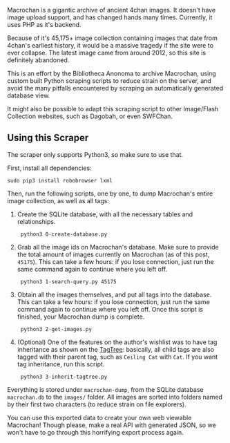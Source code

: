Macrochan is a gigantic archive of ancient 4chan images. It doesn't have image upload support, and has changed hands many times. Currently, it uses PHP as it's backend.

Because of it's 45,175+ image collection containing images that date from 4chan's earliest history, it would be a massive tragedy if the site were to ever collapse. The latest image came from around 2012, so this site is definitely abandoned.

This is an effort by the Bibliotheca Anonoma to archive Macrochan, using custom built Python scraping scripts to reduce strain on the server, and avoid the many pitfalls encountered by scraping an automatically generated database view.

It might also be possible to adapt this scraping script to other Image/Flash Collection websites, such as Dagobah, or even SWFChan.

## Using this Scraper

The scraper only supports Python3, so make sure to use that.

First, install all dependencies:

	sudo pip3 install robobrowser lxml

Then, run the following scripts, one by one, to dump Macrochan's entire image collection, as well as all tags:

1. Create the SQLite database, with all the necessary tables and relationships.

		python3 0-create-database.py

2. Grab all the image ids on Macrochan's database. Make sure to provide the total amount of images currently on Macrochan (as of this post, `45175`). This can take a few hours: if you lose connection, just run the same command again to continue where you left off.

		python3 1-search-query.py 45175

3. Obtain all the images themselves, and put all tags into the database. This can take a few hours: if you lose connection, just run the same command again to continue where you left off. Once this script is finished, your Macrochan dump is complete.

		python3 2-get-images.py

4. (Optional) One of the features on the author's wishlist was to have tag inheritance as shown on the [TagTree](https://macrochan.org/tagtree.php): basically, all child tags are also tagged with their parent tag, such as `Ceiling Cat` with `Cat`. If you want tag inheritance, run this script.

		python3 3-inherit-tagtree.py

Everything is stored under `macrochan-dump`, from the SQLite database `macrochan.db` to the `images/` folder. All images are sorted into folders named by their first two characters (to reduce strain on file explorers).

You can use this exported data to create your own web viewable Macrochan! Though please, make a real API with generated JSON, so we won't have to go through this horrifying export process again.